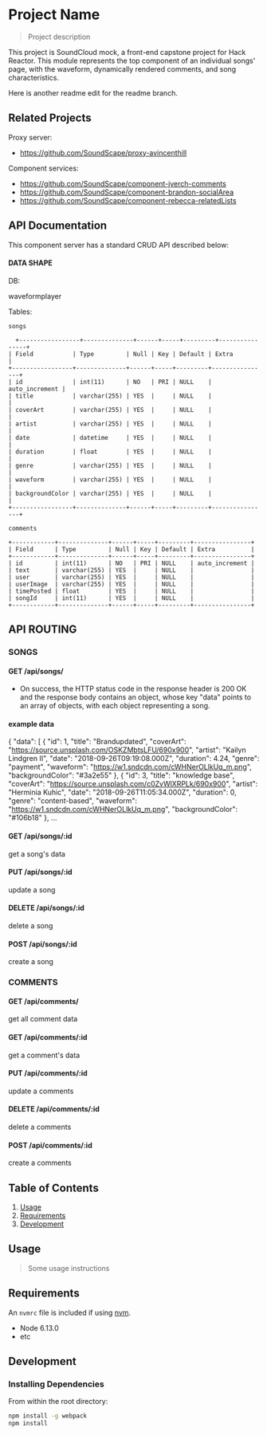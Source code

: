 # Project Name

> Project description

This project is SoundCloud mock, a front-end capstone project for Hack Reactor. This module
represents the top component of an individual songs' page, with the waveform, dynamically rendered
comments, and song characteristics.

Here is another readme edit for the readme branch.


## Related Projects

  Proxy server:
  - https://github.com/SoundScape/proxy-avincenthill

  Component services:
  - https://github.com/SoundScape/component-jverch-comments
  - https://github.com/SoundScape/component-brandon-socialArea
  - https://github.com/SoundScape/component-rebecca-relatedLists

## API Documentation

This component server has a standard CRUD API described below:

#### DATA SHAPE

DB:

waveformplayer

Tables:

```
songs

  +-----------------+--------------+------+-----+---------+----------------+
| Field           | Type         | Null | Key | Default | Extra          |
+-----------------+--------------+------+-----+---------+----------------+
| id              | int(11)      | NO   | PRI | NULL    | auto_increment |
| title           | varchar(255) | YES  |     | NULL    |                |
| coverArt        | varchar(255) | YES  |     | NULL    |                |
| artist          | varchar(255) | YES  |     | NULL    |                |
| date            | datetime     | YES  |     | NULL    |                |
| duration        | float        | YES  |     | NULL    |                |
| genre           | varchar(255) | YES  |     | NULL    |                |
| waveform        | varchar(255) | YES  |     | NULL    |                |
| backgroundColor | varchar(255) | YES  |     | NULL    |                |
+-----------------+--------------+------+-----+---------+----------------+

comments

+------------+--------------+------+-----+---------+----------------+
| Field      | Type         | Null | Key | Default | Extra          |
+------------+--------------+------+-----+---------+----------------+
| id         | int(11)      | NO   | PRI | NULL    | auto_increment |
| text       | varchar(255) | YES  |     | NULL    |                |
| user       | varchar(255) | YES  |     | NULL    |                |
| userImage  | varchar(255) | YES  |     | NULL    |                |
| timePosted | float        | YES  |     | NULL    |                |
| songId     | int(11)      | YES  |     | NULL    |                |
+------------+--------------+------+-----+---------+----------------+
```

## API ROUTING

### SONGS
  #### GET /api/songs/

  - On success, the HTTP status code in the response header is 200 OK and the response body contains an object, whose key "data" points to an array of objects, with each object representing a song.

  #### example data
  {
    "data": [
        {
            "id": 1,
            "title": "Brandupdated",
            "coverArt": "https://source.unsplash.com/OSKZMbtsLFU/690x900",
            "artist": "Kailyn Lindgren II",
            "date": "2018-09-26T09:19:08.000Z",
            "duration": 4.24,
            "genre": "payment",
            "waveform": "https://w1.sndcdn.com/cWHNerOLlkUq_m.png",
            "backgroundColor": "#3a2e55"
        },
        {
            "id": 3,
            "title": "knowledge base",
            "coverArt": "https://source.unsplash.com/c0ZvWlXRPLk/690x900",
            "artist": "Herminia Kuhic",
            "date": "2018-09-26T11:05:34.000Z",
            "duration": 0,
            "genre": "content-based",
            "waveform": "https://w1.sndcdn.com/cWHNerOLlkUq_m.png",
            "backgroundColor": "#106b18"
        }, ...


  #### GET /api/songs/:id
  get a song's data
  #### PUT /api/songs/:id
  update a song
  #### DELETE /api/songs/:id
  delete a song
  #### POST /api/songs/:id
  create a song

### COMMENTS
  #### GET /api/comments/
  get all comment data
  #### GET /api/comments/:id
  get a comment's data
  #### PUT /api/comments/:id
  update a comments
  #### DELETE /api/comments/:id
  delete a comments
  #### POST /api/comments/:id
  create a comments


## Table of Contents

1. [Usage](#Usage)
1. [Requirements](#requirements)
1. [Development](#development)

## Usage

> Some usage instructions

## Requirements

An `nvmrc` file is included if using [nvm](https://github.com/creationix/nvm).

- Node 6.13.0
- etc

## Development

### Installing Dependencies

From within the root directory:

```sh
npm install -g webpack
npm install
```

